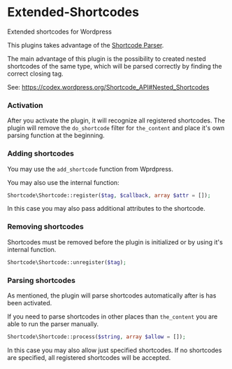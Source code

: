 # Extended-Shortcodes
Extended shortcodes for Wordpress

This plugins takes advantage of the [Shortcode Parser](https://github.com/Lugat/Shortcode-Parser).

The main advantage of this plugin is the possibility to created nested shortcodes of the same type, which will be parsed correctly by finding the correct closing tag.

See: https://codex.wordpress.org/Shortcode_API#Nested_Shortcodes

### Activation

After you activate the plugin, it will recognize all registered shortcodes. The plugin will remove the ```do_shortcode``` filter for ```the_content``` and place it's own parsing function at the beginning.

### Adding shortcodes

You may use the ```add_shortcode``` function from Wprdpress.

You may also use the internal function:

```php
Shortcode\Shortcode::register($tag, $callback, array $attr = []);
```

In this case you may also pass additional attributes to the shortcode.

### Removing shortcodes

Shortcodes must be removed before the plugin is initialized or by using it's internal function.

```php
Shortcode\Shortcode::unregister($tag);
```

### Parsing shortcodes

As mentioned, the plugin will parse shortcodes automatically after is has been activated.

If you need to parse shortcodes in other places than ```the_content``` you are able to run the parser manually.

```php
Shortcode\Shortcode::process($string, array $allow = []);
```

In this case you may also allow just specified shortcodes. If no shortcodes are specified, all registered shortcodes will be accepted.
